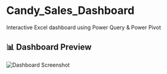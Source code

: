 # Candy_Sales_Dashboard
Interactive Excel dashboard using Power Query &amp; Power Pivot

## 📊 Dashboard Preview

![Dashboard Screenshot](CandyDashboard.png)
